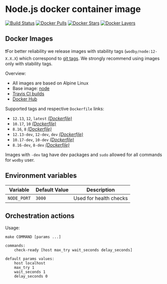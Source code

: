 # Node.js docker container image

[![Build Status](https://travis-ci.org/wodby/node.svg?branch=master)](https://travis-ci.org/wodby/node)
[![Docker Pulls](https://img.shields.io/docker/pulls/wodby/node.svg)](https://hub.docker.com/r/wodby/node)
[![Docker Stars](https://img.shields.io/docker/stars/wodby/node.svg)](https://hub.docker.com/r/wodby/node)
[![Docker Layers](https://images.microbadger.com/badges/image/wodby/node.svg)](https://microbadger.com/images/wodby/node)

## Docker Images

❗️For better reliability we release images with stability tags (`wodby/node:12-X.X.X`) which correspond to [git tags](https://github.com/wodby/node/releases). We strongly recommend using images only with stability tags. 

Overview:

* All images are based on Alpine Linux
* Base image: [node](https://hub.docker.com/r/_/node/)
* [Travis CI builds](https://travis-ci.org/wodby/node) 
* [Docker Hub](https://hub.docker.com/r/wodby/node)

Supported tags and respective `Dockerfile` links:

* `12.13`, `12`, `latest` [_(Dockerfile)_](https://github.com/wodby/node/tree/master/Dockerfile)
* `10.17`, `10` [_(Dockerfile)_](https://github.com/wodby/node/tree/master/Dockerfile)
* `8.16`, `8` [_(Dockerfile)_](https://github.com/wodby/node/tree/master/Dockerfile)
* `12.13-dev`, `12-dev`, `dev` [_(Dockerfile)_](https://github.com/wodby/node/tree/master/Dockerfile)
* `10.17-dev`, `10-dev` [_(Dockerfile)_](https://github.com/wodby/node/tree/master/Dockerfile)
* `8.16-dev`, `8-dev` [_(Dockerfile)_](https://github.com/wodby/node/tree/master/Dockerfile)

Images with `-dev` tag have dev packages and `sudo` allowed for all commands for `wodby` user.

## Environment variables 

| Variable     | Default Value  | Description            |
| ------------ | -------------- | ---------------------- |
| `NODE_PORT`  | `3000`         | Used for health checks |

## Orchestration actions

Usage:
```
make COMMAND [params ...]

commands:
    check-ready [host max_try wait_seconds delay_seconds]
 
default params values:
    host localhost
    max_try 1
    wait_seconds 1
    delay_seconds 0
```

